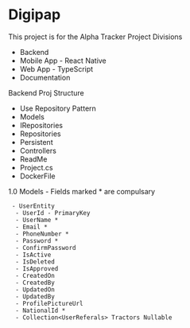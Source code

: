 # Digipap
This project is for the Alpha Tracker
Project Divisions
  - Backend
  - Mobile App - React Native
  - Web App - TypeScript
  - Documentation
  
 Backend Proj Structure
  - Use Repository Pattern
  - Models
  - IRepositories
  - Repositories
  - Persistent
  - Controllers
  - ReadMe
  - Project.cs
  - DockerFile
  
  1.0 Models - Fields marked * are compulsary
  
     - UserEntity 
      - UserId - PrimaryKey
      - UserName *
      - Email *
      - PhoneNumber *
      - Password *
      - ConfirmPassword
      - IsActive
      - IsDeleted
      - IsApproved
      - CreatedOn
      - CreatedBy
      - UpdatedOn
      - UpdatedBy
      - ProfilePictureUrl
      - NationalId * 
      - Collection<UserReferals> Tractors Nullable  
         
  
